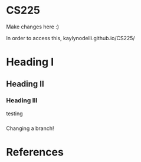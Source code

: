 # CS225

Make changes here :)

In order to access this, kaylynodelli.github.io/CS225/

# Heading I
## Heading II
### Heading III

testing 
###

Changing a branch!

# References
